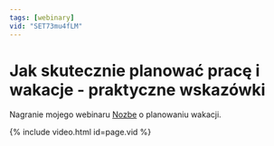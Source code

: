 ```yaml
---
tags: [webinary]
vid: "SET73mu4fLM"
---
```


# Jak skutecznie planować pracę i wakacje - praktyczne wskazówki

Nagranie mojego webinaru [Nozbe][n] o planowaniu wakacji. 

{% include video.html id=page.vid %}

<!--More-->


[n]: https://nozbe.com/pl/?a=mike